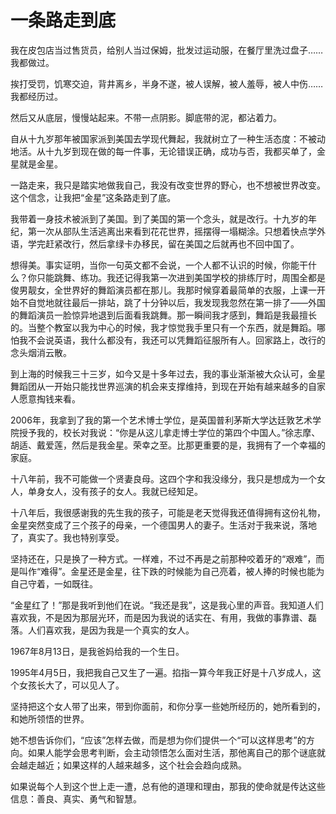 # 一条路走到底

我在皮包店当过售货员，给别人当过保姆，批发过运动服，在餐厅里洗过盘子……我都做过。 

挨打受罚，饥寒交迫，背井离乡，半身不遂，被人误解，被人羞辱，被人中伤……我都经历过。 

然后又从底层，慢慢站起来。不带一点阴影。脚底带的泥，都沾着力。 

自从十九岁那年被国家派到美国去学现代舞起，我就树立了一种生活态度：不被动地活。从十九岁到现在做的每一件事，无论错误正确，成功与否，我都买单了，金星就是金星。 

一路走来，我只是踏实地做我自己，我没有改变世界的野心，也不想被世界改变。这个信念，让我把“金星”这条路走到了底。 

我带着一身技术被派到了美国。到了美国的第一个念头，就是改行。十九岁的年纪，第一次从部队生活逃离出来看到花花世界，摇摆得一塌糊涂。只想着快点学外语，学完赶紧改行，然后拿绿卡办移民，留在美国之后就再也不回中国了。 

想得美。事实证明，当你一句英文都不会说，一个人都不认识的时候，你能干什么？你只能跳舞、练功。我还记得我第一次进到美国学校的排练厅时，周围全都是俊男靓女，全世界好的舞蹈演员都在那儿。我那时候穿着最简单的衣服，上课一开始不自觉地就往最后一排站，跳了十分钟以后，我发现我忽然在第一排了——外国的舞蹈演员一脸惊异地退到后面看我跳舞。那一瞬间我才感到，舞蹈是我最擅长的。当整个教室以我为中心的时候，我才惊觉我手里只有一个东西，就是舞蹈。哪怕我不会说英语，我什么都没有，我还可以凭舞蹈征服所有人。回家路上，改行的念头烟消云散。 

到上海的时候我三十三岁，如今又是十多年过去，我的事业渐渐被大众认可，金星舞蹈团从一开始只能找世界巡演的机会来支撑维持，到现在开始有越来越多的自家人愿意掏钱来看。 

2006年，我拿到了我的第一个艺术博士学位，是英国普利茅斯大学达廷敦艺术学院授予我的，校长对我说：“你是从这儿拿走博士学位的第四个中国人。”徐志摩、胡适、戴爱莲，然后是我金星。荣幸之至。比那更重要的是，我拥有了一个幸福的家庭。 

十八年前，我不可能做一个贤妻良母。这四个字和我没缘分，我只是想成为一个女人，单身女人，没有孩子的女人。我就已经知足。 

十八年后，我很感谢我的先生我的孩子，可能是老天觉得我还值得拥有这份礼物，金星突然变成了三个孩子的母亲，一个德国男人的妻子。生活对于我来说，落地了，真实了。我也特别享受。 

坚持还在，只是换了一种方式。一样难，不过不再是之前那种咬着牙的“艰难”，而是叫作“难得”。金星还是金星，往下跌的时候能为自己亮着，被人捧的时候也能为自己守着，一如既往。 

“金星红了！”那是我听到他们在说。“我还是我”，这是我心里的声音。我知道人们喜欢我，不是因为那层光环，而是因为我说的话实在、有用，我做的事靠谱、磊落。人们喜欢我，是因为我是一个真实的女人。 

1967年8月13日，是我爸妈给我的一个生日。 

1995年4月5日，我把我自己又生了一遍。掐指一算今年我正好是十八岁成人，这个女孩长大了，可以见人了。 

坚持把这个女人带了出来，带到你面前，和你分享一些她所经历的，她所看到的，和她所领悟的世界。 

她不想告诉你们，“应该”怎样去做，而是想为你们提供一个“可以这样思考”的方向。如果人能学会思考判断，会主动领悟怎么面对生活，那他离自己的那个谜底就会越走越近；如果这样的人越来越多，这个社会会趋向成熟。 

如果说每个人到这个世上走一遭，总有他的道理和理由，那我的使命就是传达这些信息：善良、真实、勇气和智慧。